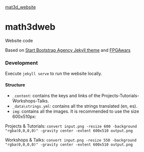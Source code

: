 [mat3d_website](https://mat3d.github.io)

# math3dweb
Website code

Based on [Start Bootstrap Agency Jekyll theme](https://github.com/y7kim/agency-jekyll-theme) and [FPGAwars](https://github.com/FPGAwars/fpgawars.github.io)

### Development

Execute `jekyll serve` to run the website locally.

#### Structure

* `_content`: contains the keys and links of the Projects-Tutorials-Workshops-Talks.
* `_data\strings.yml`: contains all the strings translated (en, es).
* `img`: contains all the images. It is recommended to use the size 600x510px:

Projects & Tutorials: `convert input.png -resize 600 -background "rgba(0,0,0,0)" -gravity center -extent 600x510 output.png`

Workshops & Talks: `convert input.png -resize 550 -background "rgba(0,0,0,0)" -gravity center -extent 600x510 output.png`
